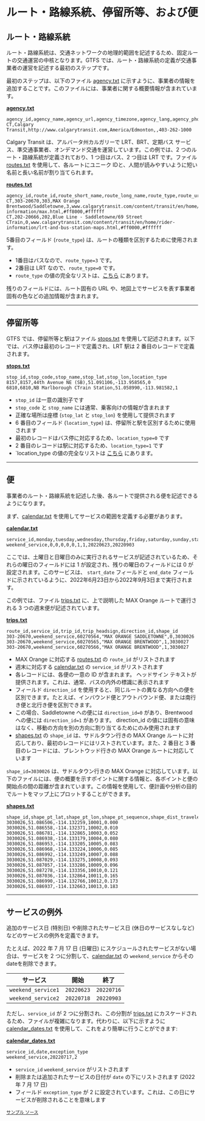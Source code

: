 # ルート・路線系統、停留所等、および便

## ルート・路線系統

ルート・路線系統は、交通ネットワークの地理的範囲を記述するため、固定ルートの交通運営の中核となります。GTFS では、ルート・路線系統の定義が交通事業者の運営を記述する最初のステップです。

最初のステップは、以下のファイル [agency.txt](../../reference/#agencytxt ) に示すように、事業者の情報を追加することです。このファイルには、事業者に関する概要情報が含まれています。 

[**agency.txt**](../../reference/#agencytxt)

```
agency_id,agency_name,agency_url,agency_timezone,agency_lang,agency_phone
CT,Calgary Transit,http://www.calgarytransit.com,America/Edmonton,,403-262-1000
```

Calgary Transit は、アルバータ州カルガリーで LRT、BRT、定期バス サービス、準交通事業者、オンデマンド交通を運営しています。この例では、2 つのルート・路線系統が定義されており、1 つ目はバス、2 つ目は LRT です。ファイル [routes.txt](../../reference/#routestxt) を使用して、各ルートにユニーク IDと、人間が読みやすいように短い名前と長い名前が割り当てられます。

[**routes.txt**](../../reference/#routestxt)

```
agency_id,route_id,route_short_name,route_long_name,route_type,route_url,route_color,route_text_color
CT,303-20670,303,MAX Orange Brentwood/Saddletowne,3,www.calgarytransit.com/content/transit/en/home/rider-information/max.html,#ff8000,#ffffff
CT,202-20666,202,Blue Line - Saddletowne/69 Street CTrain,0,www.calgarytransit.com/content/transit/en/home/rider-information/lrt-and-bus-station-maps.html,#ff0000,#ffffff
```

5番目のフィールド (`route_type`) は、ルートの種類を区別するために使用されます。

- 1番目はバスなので、`route_type=3` です。
- 2番目は LRT なので、`route_type=0` です。
- `route_type` の値の完全なリストは、[こちら](../../reference/#routestxt) にあります。

残りのフィールドには、ルート固有の URL や、地図上でサービスを表す事業者固有の色などの追加情報が含まれます。

<hr> 

## 停留所等

GTFS では、停留所等と駅はファイル [stops.txt](../../reference/#stopstxt) を使用して記述されます。以下では、バス停は最初のレコードで定義され、LRT 駅は 2 番目のレコードで定義されます。 

[**stops.txt**](../../reference/#stopstxt) 

```
stop_id,stop_code,stop_name,stop_lat,stop_lon,location_type
8157,8157,44th Avenue NE (SB),51.091106,-113.958565,0
6810,6810,NB Marlborough CTrain Station,51.058990,-113.981582,1
```

- `stop_id` は一意の識別子です
- `stop_code` と `stop_name` には通常、乗客向けの情報が含まれます
- 正確な場所は座標 (`stop_lat` と `stop_lon`) を使用して提供されます
- 6 番目のフィールド (`location_type`) は、停留所と駅を区別するために使用されます
- 最初のレコードはバス停に対応するため、`location_type=0` です
- 2 番目のレコードは駅に対応するため、`location_type=1` です
- `location_type の値の完全なリストは [こちら](../../reference/#stopstxt) にあります。

<hr> 

## 便

事業者のルート・路線系統を記述した後、各ルートで提供される便を記述できるようになります。 

まず、[calendar.txt](../../reference/#calendartxt) を使用してサービスの範囲を定義する必要があります。

[**calendar.txt**](../../reference/#calendartxt) 

```
service_id,monday,tuesday,wednesday,thursday,friday,saturday,sunday,start_date,end_date
weekend_service,0,0,0,0,0,1,1,20220623,20220903
```

ここでは、土曜日と日曜日のみに実行されるサービスが記述されているため、それらの曜日のフィールドには 1 が設定され、残りの曜日のフィールドには 0 が設定されます。このサービスは、 `start_date` フィールドと `end_date` フィールドに示されているように、2022年6月23日から2022年9月3日まで実行されます。 

この例では、ファイル [trips.txt](../../reference/#tripstxt) に、上で説明した MAX Orange ルートで運行される 3 つの週末便が記述されています。

[**trips.txt**](../../reference/#tripstxt) 

```
route_id,service_id,trip_id,trip_headsign,direction_id,shape_id
303-20670,weekend_service,60270564,"MAX ORANGE SADDLETOWNE",0,3030026
303-20670,weekend_service,60270565,"MAX ORANGE BRENTWOOD",1,3030027
303-20670,weekend_service,60270566,"MAX ORANGE BRENTWOOD",1,3030027
```

- MAX Orange に対応する [routes.txt](../../reference/#routestxt) の `route_id` がリストされます
- 週末に対応する [calendar.txt](../../reference/#calendartxt) の `service_id` がリストされます
- 各レコードには、各便の一意の ID が含まれます。
ヘッドサイン テキストが提供されます。これは、通常、バスの内外の標識に表示されます
- フィールド `direction_id` を使用すると、同じルートの異なる方向への便を区別できます。たとえば、インバウンド便とアウトバウンド便、または南行き便と北行き便を区別できます。
- この場合、Saddletowne への便には `direction_id=0` があり、Brentwood への便には `direction_id=1` があります。 direction_id の値には固有の意味はなく、移動の方向を別の方向に割り当てるためにのみ使用されます
- [shapes.txt](../../reference/#shapestxt) の `shape_id` は、サドルタウン行きの MAX Orange ルートに対応しており、最初のレコードにはリストされています。また、2 番目と 3 番目のレコードには、ブレントウッド行きの MAX Orange ルートに対応しています

`shape_id=3030026` は、サドルタウン行きの MAX Orange に対応しています。以下のファイルには、便の概要を示すポイントに関する情報と、各ポイントと便の開始点の間の距離が含まれています。この情報を使用して、便計画や分析の目的でルートをマップ上にプロットすることができます。

[**shapes.txt**](../../reference/#shapestxt) 

```
shape_id,shape_pt_lat,shape_pt_lon,shape_pt_sequence,shape_dist_traveled
3030026,51.086506,-114.132259,10001,0.000
3030026,51.086558,-114.132371,10002,0.010
3030026,51.086781,-114.132865,10003,0.052
3030026,51.086938,-114.133179,10004,0.080
3030026,51.086953,-114.133205,10005,0.083
3030026,51.086968,-114.133224,10006,0.085
3030026,51.086992,-114.133249,10007,0.088
3030026,51.087029,-114.133275,10008,0.093
3030026,51.087057,-114.133286,10009,0.096
3030026,51.087278,-114.133356,10010,0.121
3030026,51.087036,-114.132864,10011,0.165
3030026,51.086990,-114.132766,10012,0.173
3030026,51.086937,-114.132663,10013,0.183
```

<hr> 

## サービスの例外

追加のサービス日 (特別日) や削除されたサービス日 (休日のサービスなしなど) などのサービスの例外を定義できます。

たとえば、2022 年 7 月 17 日 (日曜日) にスケジュールされたサービスがない場合は、サービスを 2 つに分割して、[calendar.txt](../../reference/#calendartxt) の `weekend_service` からそのdateを削除できます。

| サービス | 開始 | 終了 |
|-----|-----|-----|
| `weekend_service1` | `20220623` | `20220716` |
| `weekend_service2` | `20220718` | `20220903` |

ただし、`service_id` が 2 つに分割され、この分割が [trips.txt](../../reference/#tripstxt) にカスケードされるため、ファイルが複雑になります。代わりに、以下に示すように [calendar_dates.txt](../../reference/#calendar_datestxt) を使用して、これをより簡単に行うことができます:

[**calendar_dates.txt**](../../reference/#calendar_datestxt)

```
service_id,date,exception_type
weekend_service,20220717,2
```

- `service_id` `weekend_service` がリストされます
- 削除または追加されたサービスの日付が `date` の下にリストされます (2022 年 7 月 17 日)
- フィールド `exception_type` が 2 に設定されています。これは、この日にサービスが削除されることを意味します

<sup>[サンプル ソース](https://data.calgary.ca/download/npk7-z3bj/application%2Fzip)</sup>